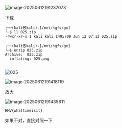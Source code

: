 ![image-20250612191237073](https://7r1umph.top/image/202506121912373.webp)

下载

```
┌──(kali㉿kali)-[/mnt/hgfs/gx]
└─$ ll 025.zip 
-rwxr-xr-x 1 kali kali 1495709 Jun 12 07:12 025.zip
                                                                                                                                                                                   
┌──(kali㉿kali)-[/mnt/hgfs/gx]
└─$ unzip 025.zip 
Archive:  025.zip
  inflating: 025.png                 
                         
```

![025](https://7r1umph.top/image/202506121913972.webp)

![image-20250612191418119](https://7r1umph.top/image/202506121914522.webp)

放大

![image-20250612191435611](https://7r1umph.top/image/202506121914807.webp)

```
HMV{whattimeisit}
```

如果不对，直接对照一下